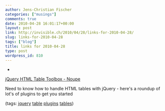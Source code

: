 ```yaml
---
author: Jens-Christian Fischer
categories: ["musings"]
comments: true
date: 2010-04-28 16:01:17+00:00
layout: post
link: http://invisible.ch/2010/04/28/links-for-2010-04-28/
slug: links-for-2010-04-28
tags: ["blog"]
title: links for 2010-04-28
type: post
wordpress_id: 810
---
```


  * 
                

[jQuery HTML Table Toolbox - Noupe](http://www.noupe.com/javascript/jquery-html-table-toolbox.html)


                

Need to know how to handle HTML tables with jQuery - here's a roundup of lot's of plugins to get you started


                

(tags: [jquery](http://delicious.com/jaycee/jquery) [table](http://delicious.com/jaycee/table) [plugins](http://delicious.com/jaycee/plugins) [tables](http://delicious.com/jaycee/tables))


            
